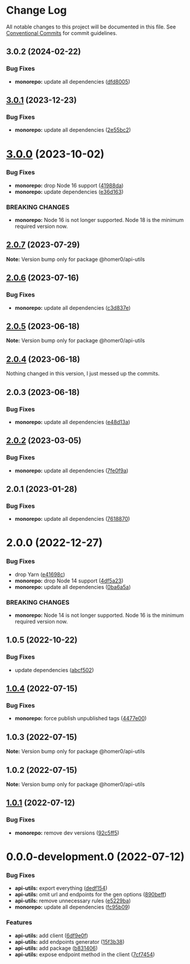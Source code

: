 # Change Log

All notable changes to this project will be documented in this file.
See [Conventional Commits](https://conventionalcommits.org) for commit guidelines.

## 3.0.2 (2024-02-22)

### Bug Fixes

- **monorepo:** update all dependencies ([dfd8005](https://github.com/homer0/packages/commit/dfd80057bf5a5259d0324ca5eecf6e42a58db817))

## [3.0.1](https://github.com/homer0/packages/compare/@homer0/api-utils@3.0.0...@homer0/api-utils@3.0.1) (2023-12-23)

### Bug Fixes

- **monorepo:** update all dependencies ([2e55bc2](https://github.com/homer0/packages/commit/2e55bc20351f39fb52b9555f564102833e168dc1))

# [3.0.0](https://github.com/homer0/packages/compare/@homer0/api-utils@2.0.7...@homer0/api-utils@3.0.0) (2023-10-02)

### Bug Fixes

- **monorepo:** drop Node 16 support ([41988da](https://github.com/homer0/packages/commit/41988da8e3f15a1c2daecfe0d7c9243eb19f9351))
- **monorepo:** update dependencies ([e36d163](https://github.com/homer0/packages/commit/e36d1630c8fc754d9359665100c8a027b15cfb9e))

### BREAKING CHANGES

- **monorepo:** Node 16 is not longer supported. Node 18 is the minimum required version now.

## [2.0.7](https://github.com/homer0/packages/compare/@homer0/api-utils@2.0.6...@homer0/api-utils@2.0.7) (2023-07-29)

**Note:** Version bump only for package @homer0/api-utils

## [2.0.6](https://github.com/homer0/packages/compare/@homer0/api-utils@2.0.5...@homer0/api-utils@2.0.6) (2023-07-16)

### Bug Fixes

- **monorepo:** update all dependencies ([c3d837e](https://github.com/homer0/packages/commit/c3d837e5820d27a27e97322211478d880000c064))

## [2.0.5](https://github.com/homer0/packages/compare/@homer0/api-utils@2.0.4...@homer0/api-utils@2.0.5) (2023-06-18)

**Note:** Version bump only for package @homer0/api-utils

## [2.0.4](https://github.com/homer0/packages/compare/@homer0/api-utils@2.0.2...@homer0/api-utils@2.0.4) (2023-06-18)

Nothing changed in this version, I just messed up the commits.

## 2.0.3 (2023-06-18)

### Bug Fixes

- **monorepo:** update all dependencies ([e48d13a](https://github.com/homer0/packages/commit/e48d13a474ce710f73128a49ca6ad4ac2da23ef0))

## [2.0.2](https://github.com/homer0/packages/compare/@homer0/api-utils@2.0.1...@homer0/api-utils@2.0.2) (2023-03-05)

### Bug Fixes

- **monorepo:** update all dependencies ([7fe0f9a](https://github.com/homer0/packages/commit/7fe0f9a39ec89e9b3fa9530e9332828916f3a108))

## 2.0.1 (2023-01-28)

### Bug Fixes

- **monorepo:** update all dependencies ([7618870](https://github.com/homer0/packages/commit/7618870e6ec4d6f281a79b15f139124875c760b2))

# 2.0.0 (2022-12-27)

### Bug Fixes

- drop Yarn ([e41698c](https://github.com/homer0/packages/commit/e41698c310996d1ca520bd6a9a2220017e1a3d49))
- **monorepo:** drop Node 14 support ([4df5a23](https://github.com/homer0/packages/commit/4df5a23c1c3e5d1632679f4902c0c73113252bc0))
- **monorepo:** update all dependencies ([0ba6a5a](https://github.com/homer0/packages/commit/0ba6a5a68413ab557cce5a5afbd6314e42d86671))

### BREAKING CHANGES

- **monorepo:** Node 14 is not longer supported. Node 16 is the minimum required version now.

## 1.0.5 (2022-10-22)

### Bug Fixes

- update dependencies ([abcf502](https://github.com/homer0/packages/commit/abcf5027fce4cb7d37d9e4cf9aafc1846c7bceb0))

## [1.0.4](https://github.com/homer0/packages/compare/@homer0/api-utils@1.0.3...@homer0/api-utils@1.0.4) (2022-07-15)

### Bug Fixes

- **monorepo:** force publish unpublished tags ([4477e00](https://github.com/homer0/packages/commit/4477e0088e178915a61baac6fa276b16c9921764))

## 1.0.3 (2022-07-15)

**Note:** Version bump only for package @homer0/api-utils

## 1.0.2 (2022-07-15)

**Note:** Version bump only for package @homer0/api-utils

## [1.0.1](https://github.com/homer0/packages/compare/@homer0/api-utils@0.0.0-development.0...@homer0/api-utils@1.0.1) (2022-07-12)

### Bug Fixes

- **monorepo:** remove dev versions ([92c5ff5](https://github.com/homer0/packages/commit/92c5ff5cc9c579879f371c08edbc111b7e1d4319))

# 0.0.0-development.0 (2022-07-12)

### Bug Fixes

- **api-utils:** export everything ([dedf154](https://github.com/homer0/packages/commit/dedf154b43f28d7295ef846db7f0885d8e7098c3))
- **api-utils:** omit url and endpoints for the gen options ([890beff](https://github.com/homer0/packages/commit/890befff5635c34da23464bac02630d3fccc364b))
- **api-utils:** remove unnecessary rules ([e5229ba](https://github.com/homer0/packages/commit/e5229ba9d9a50a0368418b286366bb5ad9021f6b))
- **monorepo:** update all dependencies ([fc95b09](https://github.com/homer0/packages/commit/fc95b096bc4c2976ba5cd9c7354890137b66a3bd))

### Features

- **api-utils:** add client ([6df9e0f](https://github.com/homer0/packages/commit/6df9e0f0fd5febe99d913afab09f3df5f76fae7c))
- **api-utils:** add endpoints generator ([15f3b38](https://github.com/homer0/packages/commit/15f3b386194dd4c86093b64633638d87bffb1b40))
- **api-utils:** add package ([b831406](https://github.com/homer0/packages/commit/b83140692cfdde2971977120b98259f1d3f0748e))
- **api-utils:** expose endpoint method in the client ([7cf7454](https://github.com/homer0/packages/commit/7cf7454b42e1e97ead81c0ad838efee300ed364b))
